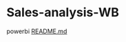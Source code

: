 # Sales-analysis-WB
powerbi
[README.md](https://github.com/user-attachments/files/20878163/README.md)
